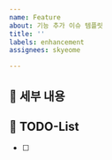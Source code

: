 ```yaml
---
name: Feature
about: 기능 추가 이슈 템플릿
title: ''
labels: enhancement
assignees: skyeome

---
```


## 🔎 세부 내용

## 📝 TODO-List

- [ ]
